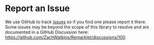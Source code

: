 # Report an Issue

We use GitHub to track [issues](https://github.com/ZachWatkins/Remarklet/issues) so if you find one please report it there. Some issues may be beyond the scope of this library to resolve and are documented in a GitHub Discussion here: https://github.com/ZachWatkins/Remarklet/discussions/100.
